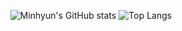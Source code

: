 <!-- ### Hi there 👋 -->
<div align="center">

![Minhyun's GitHub stats](https://github-readme-stats.vercel.app/api?username=dksalsgus&show_icons=true&theme=radical)
![Top Langs](https://github-readme-stats.vercel.app/api/top-langs/?username=dksalsgus&layout=compact&theme=tokyonight)
  </div>
<!--
**dksalsgus/dksalsgus** is a ✨ _special_ ✨ repository because its `README.md` (this file) appears on your GitHub profile.

Here are some ideas to get you started:

- 🔭 I’m currently working on ...
- 🌱 I’m currently learning ...
- 👯 I’m looking to collaborate on ...
- 🤔 I’m looking for help with ...
- 💬 Ask me about ...
- 📫 How to reach me: ...
- 😄 Pronouns: ...
- ⚡ Fun fact: ...
-->
](url)
